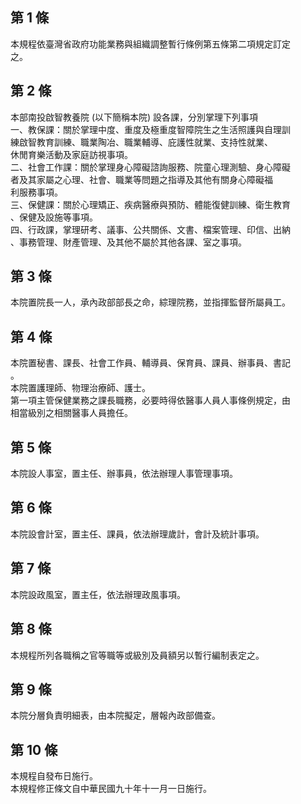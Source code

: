第 1 條
-------
本規程依臺灣省政府功能業務與組織調整暫行條例第五條第二項規定訂定  
之。

第 2 條
-------
本部南投啟智教養院 (以下簡稱本院) 設各課，分別掌理下列事項  
一、教保課：關於掌理中度、重度及極重度智障院生之生活照護與自理訓  
    練啟智教育訓練、職業陶冶、職業輔導、庇護性就業、支持性就業、  
    休閒育樂活動及家庭訪視事項。  
二、社會工作課：關於掌理身心障礙諮詢服務、院童心理測驗、身心障礙  
    者及其家屬之心理、社會、職業等問題之指導及其他有關身心障礙福  
    利服務事項。  
三、保健課：關於心理矯正、疾病醫療與預防、體能復健訓練、衛生教育  
    、保健及設施等事項。  
四、行政課，掌理研考、議事、公共關係、文書、檔案管理、印信、出納  
    、事務管理、財產管理、及其他不屬於其他各課、室之事項。

第 3 條
-------
本院置院長一人，承內政部部長之命，綜理院務，並指揮監督所屬員工。

第 4 條
-------
本院置秘書、課長、社會工作員、輔導員、保育員、課員、辦事員、書記  
。  
本院置護理師、物理治療師、護士。  
第一項主管保健業務之課長職務，必要時得依醫事人員人事條例規定，由  
相當級別之相關醫事人員擔任。

第 5 條
-------
本院設人事室，置主任、辦事員，依法辦理人事管理事項。

第 6 條
-------
本院設會計室，置主任、課員，依法辦理歲計，會計及統計事項。

第 7 條
-------
本院設政風室，置主任，依法辦理政風事項。

第 8 條
-------
本規程所列各職稱之官等職等或級別及員額另以暫行編制表定之。

第 9 條
-------
本院分層負責明細表，由本院擬定，層報內政部備查。

第 10 條
--------
本規程自發布日施行。  
本規程修正條文自中華民國九十年十一月一日施行。

